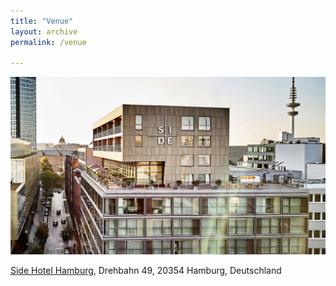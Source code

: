 ```yaml
---
title: "Venue"
layout: archive
permalink: /venue

---
```


![Side Hotel](assets/images/side-design-hotel-hamburg-always-by-your-side.jpg)

[Side Hotel Hamburg](https://www.side-hamburg.de/), Drehbahn 49, 20354 Hamburg, Deutschland



